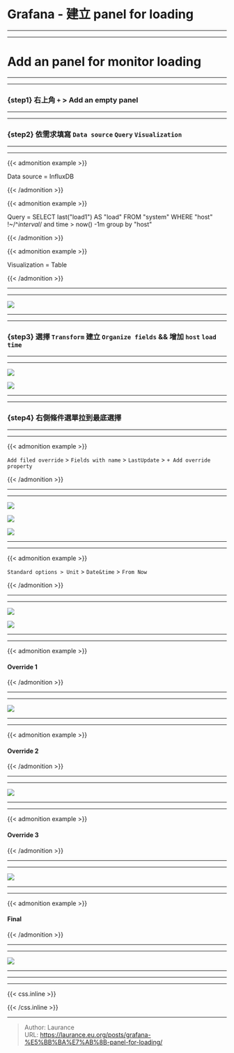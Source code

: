 # Grafana - 建立 panel for loading


***
***

**Add an panel for monitor loading**
=====

***
***

### {step1} 右上角 `+` > Add an empty panel

***
***

### {step2} 依需求填寫 `Data source` `Query` `Visualization`

***
***

{{< admonition example >}}
    
Data source = InfluxDB

{{< /admonition >}}

{{< admonition example >}}

Query = SELECT last("load1") AS "load" FROM "system" WHERE  "host" !~/^$interval$/ and time > now() -1m group by "host"

{{< /admonition >}}

{{< admonition example >}}
   
Visualization = Table

{{< /admonition >}}

***
***
    
![](201.png)

***
***

### {step3} 選擇 `Transform` 建立 `Organize fields` && 增加 `host` `load` `time`

***
***

![](202.png)

![](203.png)

***
***

### {step4} 右側條件選單拉到最底選擇 

***
***

{{< admonition example >}}

`Add filed override` > `Fields with name` > `LastUpdate` > `+ Add override property`

{{< /admonition >}}

***
***

![](204.png)

![](205.png)

![](206.png)

***
***

{{< admonition example >}}

`Standard options > Unit` > `Date&time` > `From Now`

{{< /admonition >}}

***
***

![](207.png)

![](208.png)

***
***

{{< admonition example >}}

#### Override 1

{{< /admonition >}}

***
***

![](209.png)

***
***

{{< admonition example >}}

#### Override 2

{{< /admonition >}}

***
***

![](210.png)

***
***

{{< admonition example >}}

#### Override 3

{{< /admonition >}}

***
***

![](211.png)

***
***

{{< admonition example >}}

#### Final

{{< /admonition >}}

***
***

![](212.png)

***
***

***

{{< css.inline >}}
<style>
.emojify {
	font-family: Apple Color Emoji, Segoe UI Emoji, NotoColorEmoji, Segoe UI Symbol, Android Emoji, EmojiSymbols;
	font-size: 2rem;
	vertical-align: middle;
}
@media screen and (max-width:650px) {
  .nowrap {
    display: block;
    margin: 25px 0;
  }
}
</style>
{{< /css.inline >}}


---

> Author: Laurance  
> URL: https://laurance.eu.org/posts/grafana-%E5%BB%BA%E7%AB%8B-panel-for-loading/  


